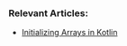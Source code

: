 ### Relevant Articles:
- [Initializing Arrays in Kotlin](https://www.baeldung.com/kotlin-initialize-array)
